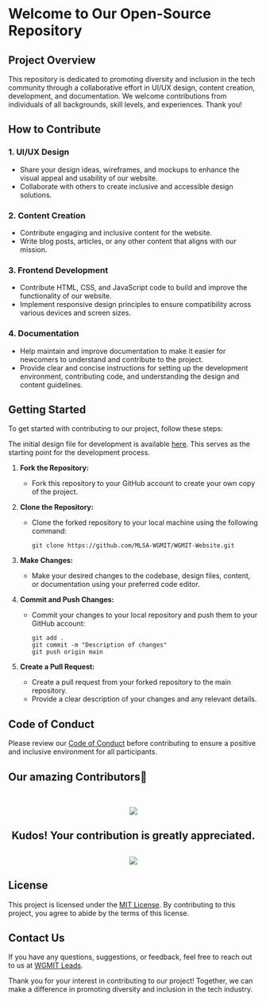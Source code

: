 # Welcome to Our Open-Source Repository

## Project Overview
This repository is dedicated to promoting diversity and inclusion in the tech community through a collaborative effort in UI/UX design, content creation, development, and documentation. We welcome contributions from individuals of all backgrounds, skill levels, and experiences. Thank you!

## How to Contribute

### 1. UI/UX Design
- Share your design ideas, wireframes, and mockups to enhance the visual appeal and usability of our website.
- Collaborate with others to create inclusive and accessible design solutions.

### 2. Content Creation
- Contribute engaging and inclusive content for the website.
- Write blog posts, articles, or any other content that aligns with our mission.

### 3. Frontend Development

- Contribute HTML, CSS, and JavaScript code to build and improve the functionality of our website.
- Implement responsive design principles to ensure compatibility across various devices and screen sizes.

### 4. Documentation
- Help maintain and improve documentation to make it easier for newcomers to understand and contribute to the project.
- Provide clear and concise instructions for setting up the development environment, contributing code, and understanding the design and content guidelines.

## Getting Started
To get started with contributing to our project, follow these steps:

The initial design file for development is available [here](https://www.figma.com/file/SoRV9FNJ5Po2dXx4caAvmM/WGMIT-Website?type=design&node-id=0%3A1&mode=design&t=uF5aAC1SuVbgK1OC-1). This serves as the starting point for the development process.

1. **Fork the Repository:**
   - Fork this repository to your GitHub account to create your own copy of the project.

2. **Clone the Repository:**
   - Clone the forked repository to your local machine using the following command:
     ```
     git clone https://github.com/MLSA-WGMIT/WGMIT-Website.git
     ```

3. **Make Changes:**
   - Make your desired changes to the codebase, design files, content, or documentation using your preferred code editor.

4. **Commit and Push Changes:**
   - Commit your changes to your local repository and push them to your GitHub account:
     ```
     git add .
     git commit -m "Description of changes"
     git push origin main
     ```

5. **Create a Pull Request:**
   - Create a pull request from your forked repository to the main repository.
   - Provide a clear description of your changes and any relevant details.

## Code of Conduct
Please review our [Code of Conduct](CODE_OF_CONDUCT.md) before contributing to ensure a positive and inclusive environment for all participants.

## Our amazing Contributors🌟

<br>
<a href="https://github.com/MLSA-WGMIT/WGMIT-Website/graphs/contributors">
<p align="center">
  <img src="https://contrib.rocks/image?repo=MLSA-WGMIT/WGMIT-Website" />
  </p>
</a>

<div align="center">
  <h2 align="center">Kudos! Your contribution is greatly appreciated.<h2>
<img src="https://c.tenor.com/kEOz87vlud0AAAAC/minions-yahoo.gif" />
</div>


## License
This project is licensed under the [MIT License](LICENSE). By contributing to this project, you agree to abide by the terms of this license.

## Contact Us
If you have any questions, suggestions, or feedback, feel free to reach out to us at [WGMIT Leads](mailto:diya.vijay@studentambassadors.com).

Thank you for your interest in contributing to our project! Together, we can make a difference in promoting diversity and inclusion in the tech industry.
